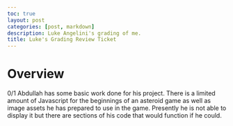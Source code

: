 ```yaml
---
toc: true
layout: post
categories: [post, markdown]
description: Luke Angelini's grading of me.
title: Luke's Grading Review Ticket
---
```


# Overview

0/1
Abdullah has some basic work done for his project. 
There is a limited amount of Javascript for the beginnings of an asteroid game as well as image assets he has prepared to use in the game. 
Presently he is not able to display it but there are sections of his code that would function if he could.
